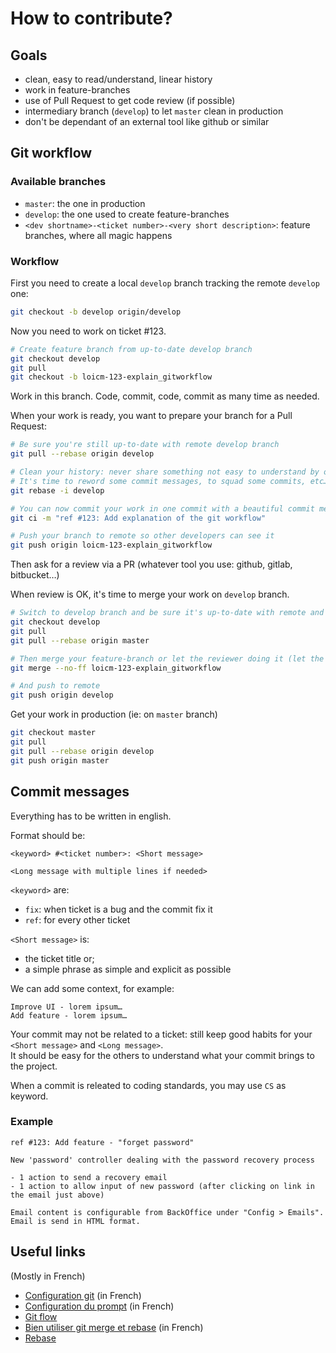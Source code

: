 # How to contribute?

## Goals

- clean, easy to read/understand, linear history
- work in feature-branches
- use of Pull Request to get code review (if possible)
- intermediary branch (`develop`) to let `master` clean in production
- don't be dependant of an external tool like github or similar


## Git workflow

### Available branches

- `master`: the one in production
- `develop`: the one used to create feature-branches
- `<dev shortname>-<ticket number>-<very short description>`: feature branches, where all magic happens

### Workflow

First you need to create a local `develop` branch tracking the remote `develop` one:

```bash
git checkout -b develop origin/develop
```

Now you need to work on ticket #123.

```bash
# Create feature branch from up-to-date develop branch
git checkout develop
git pull
git checkout -b loicm-123-explain_gitworkflow
```

Work in this branch. Code, commit, code, commit as many time as needed.

When your work is ready, you want to prepare your branch for a Pull Request:

```bash
# Be sure you're still up-to-date with remote develop branch
git pull --rebase origin develop

# Clean your history: never share something not easy to understand by others
# It's time to reword some commit messages, to squad some commits, etc…
git rebase -i develop

# You can now commit your work in one commit with a beautiful commit message (see below)
git ci -m "ref #123: Add explanation of the git workflow"

# Push your branch to remote so other developers can see it
git push origin loicm-123-explain_gitworkflow
```

Then ask for a review via a PR (whatever tool you use: github, gitlab, bitbucket…)

When review is OK, it's time to merge your work on `develop` branch.

```bash
# Switch to develop branch and be sure it's up-to-date with remote and with master
git checkout develop
git pull
git pull --rebase origin master

# Then merge your feature-branch or let the reviewer doing it (let the default merge commit message)
git merge --no-ff loicm-123-explain_gitworkflow

# And push to remote
git push origin develop
```

Get your work in production (ie: on `master` branch)

```bash
git checkout master
git pull
git pull --rebase origin develop
git push origin master
```


## Commit messages

Everything has to be written in english.

Format should be:

```
<keyword> #<ticket number>: <Short message>

<Long message with multiple lines if needed>
```

`<keyword>` are:

- `fix`: when ticket is a bug and the commit fix it
- `ref`: for every other ticket

`<Short message>` is:

-  the ticket title or;
-  a simple phrase as simple and explicit as possible

We can add some context, for example:

```
Improve UI - lorem ipsum…
Add feature - lorem ipsum…
```

Your commit may not be related to a ticket: still keep good habits for your `<Short message>` and `<Long message>`.   
It should be easy for the others to understand what your commit brings to the project.

When a commit is releated to coding standards, you may use `CS` as keyword.


### Example

```
ref #123: Add feature - "forget password"

New 'password' controller dealing with the password recovery process

- 1 action to send a recovery email
- 1 action to allow input of new password (after clicking on link in the email just above)

Email content is configurable from BackOffice under "Config > Emails".
Email is send in HTML format.
```

## Useful links

(Mostly in French)

- [Configuration git](http://www.git-attitude.fr/2013/04/03/configuration-git/) (in French)
- [Configuration du prompt](http://www.git-attitude.fr/2013/05/22/prompt-git-qui-dechire/) (in French)
- [Git flow](http://danielkummer.github.io/git-flow-cheatsheet/)
- [Bien utiliser git merge et rebase](http://www.git-attitude.fr/2014/05/04/bien-utiliser-git-merge-et-rebase/) (in French)
- [Rebase](http://git-scm.com/book/fr/Les-branches-avec-Git-Rebaser)


